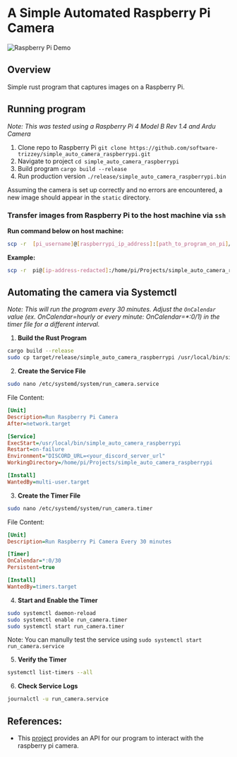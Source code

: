# A Simple Automated Raspberry Pi Camera

![Raspberry Pi Demo](https://raw.githubusercontent.com/software-trizzey/images/refs/heads/main/assets/images/raspi-camera-demo.jpg)

## Overview
Simple rust program that captures images on a Raspberry Pi.

## Running program

_Note: This was tested using a Raspberry Pi 4 Model B Rev 1.4 and Ardu Camera_

1. Clone repo to Raspberry Pi `git clone https://github.com/software-trizzey/simple_auto_camera_raspberrypi.git`
1. Navigate to project `cd simple_auto_camera_raspberrypi`
1. Build program `cargo build --release`
1. Run production version `./release/simple_auto_camera_raspberrypi.bin`

Assuming the camera is set up correctly and no errors are encountered, a new image should appear in the `static` directory.

### Transfer images from Raspberry Pi to the host machine via `ssh`

**Run command below on host machine:**
```bash
scp -r  [pi_username]@[raspberrypi_ip_address]:[path_to_program_on_pi]/simple_auto_camera_raspberrypi/static [directory_on_host_machine]
```

**Example:**
```bash
scp -r  pi@[ip-address-redacted]:/home/pi/Projects/simple_auto_camera_raspberrypi/static ~/Desktop/pi-images/
```

## Automating the camera via Systemctl

_Note: This will run the program every 30 minutes. Adjust the `OnCalendar` value (ex. OnCalendar=hourly or every minute: OnCalendar=*:0/1) in the timer file for a different interval._

1. **Build the Rust Program**

```bash
cargo build --release
sudo cp target/release/simple_auto_camera_raspberrypi /usr/local/bin/simple_auto_camera_raspberrypi
```

2. **Create the Service File**
```bash
sudo nano /etc/systemd/system/run_camera.service
```

File Content:

```ini
[Unit]
Description=Run Raspberry Pi Camera
After=network.target

[Service]
ExecStart=/usr/local/bin/simple_auto_camera_raspberrypi
Restart=on-failure
Environment="DISCORD_URL=<your_discord_server_url"
WorkingDirectory=/home/pi/Projects/simple_auto_camera_raspberrypi

[Install]
WantedBy=multi-user.target
```

3. **Create the Timer File**

```bash
sudo nano /etc/systemd/system/run_camera.timer
```

File Content:

```ini
[Unit]
Description=Run Raspberry Pi Camera Every 30 minutes

[Timer]
OnCalendar=*:0/30
Persistent=true

[Install]
WantedBy=timers.target
```

4. **Start and Enable the Timer**

```bash
sudo systemctl daemon-reload
sudo systemctl enable run_camera.timer
sudo systemctl start run_camera.timer
```

Note: You can manully test the service using `sudo systemctl start run_camera.service`

5. **Verify the Timer**

```bash
systemctl list-timers --all
```

6. **Check Service Logs**

```bash
journalctl -u run_camera.service
```

## References:
- This [project](https://github.com/pedrosland/rascam) provides an API for our program to interact with the raspberry pi camera.

